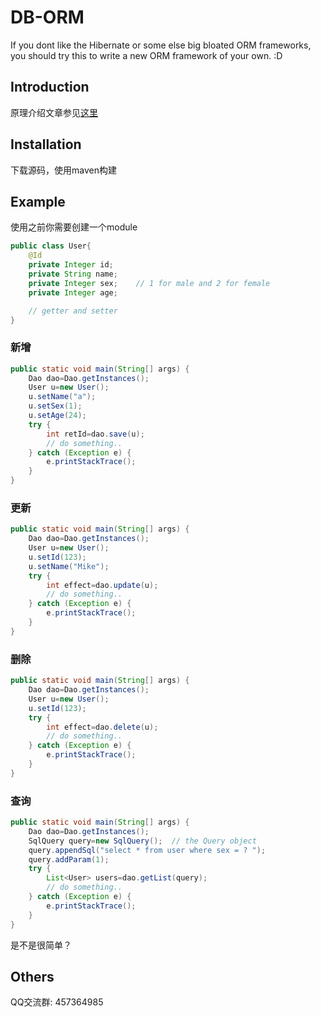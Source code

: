 # DB-ORM

If you dont like the Hibernate or some else big bloated ORM frameworks, you should try this to write a new ORM framework of your own. :D

## Introduction

原理介绍文章参见[这里](http://www.jianshu.com/p/f52d34ae9289)

## Installation

下载源码，使用maven构建

## Example

使用之前你需要创建一个module

```java
public class User{
	@Id
	private Integer id;
	private String name;
	private Integer sex;	// 1 for male and 2 for female
	private Integer age;

	// getter and setter
}
```

### 新增

```java
public static void main(String[] args) {
	Dao dao=Dao.getInstances();
	User u=new User();
	u.setName("a");
	u.setSex(1);
	u.setAge(24);
	try {
		int retId=dao.save(u);
		// do something..
	} catch (Exception e) {
		e.printStackTrace();
	}
}
```

### 更新

```java
public static void main(String[] args) {
	Dao dao=Dao.getInstances();
	User u=new User();
	u.setId(123);
	u.setName("Mike");
	try {
		int effect=dao.update(u);
		// do something..
	} catch (Exception e) {
		e.printStackTrace();
	}
}
```

### 删除

```java
public static void main(String[] args) {
	Dao dao=Dao.getInstances();
	User u=new User();
	u.setId(123);
	try {
		int effect=dao.delete(u);
		// do something..
	} catch (Exception e) {
		e.printStackTrace();
	}
}
```

### 查询

```java
public static void main(String[] args) {
	Dao dao=Dao.getInstances();
	SqlQuery query=new SqlQuery();	// the Query object
	query.appendSql("select * from user where sex = ? ");
	query.addParam(1);
	try {
		List<User> users=dao.getList(query);
		// do something..
	} catch (Exception e) {
		e.printStackTrace();
	}
}
```

是不是很简单？

## Others

QQ交流群: 457364985

